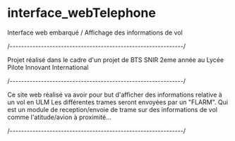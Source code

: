 # interface_webTelephone
Interface web embarqué / Affichage des informations de vol

/*-------------------------------------------------------------*/

Projet réalisé dans le cadre d'un projet de BTS SNIR 2eme année au Lycée Pilote Innovant International

/*-------------------------------------------------------------*/

Ce site web réalisé va avoir pour but d'afficher des informations relative à un vol en ULM
Les différentes trames seront envoyées par un "FLARM". Qui est un module de reception/envoie de trame
sur des informations de vol comme l'atitude/avion à proximité...

/*-------------------------------------------------------------*/




